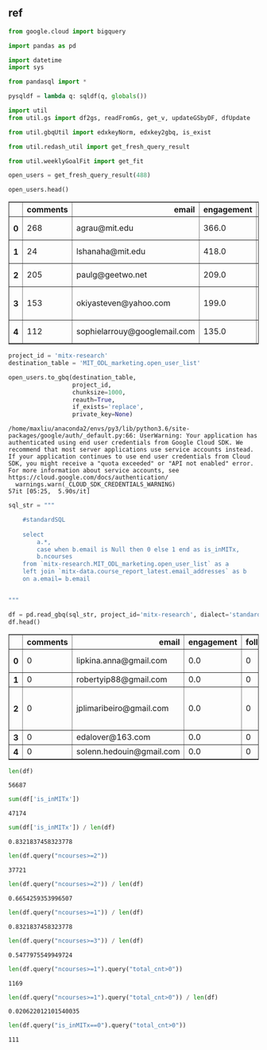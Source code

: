
## ref


```python
from google.cloud import bigquery

import pandas as pd

import datetime
import sys

from pandasql import *

pysqldf = lambda q: sqldf(q, globals())
```


```python
import util
from util.gs import df2gs, readFromGs, get_v, updateGSbyDF, dfUpdate

from util.gbqUtil import edxkeyNorm, edxkey2gbq, is_exist

from util.redash_util import get_fresh_query_result

from util.weeklyGoalFit import get_fit
```


```python
open_users = get_fresh_query_result(488)
```


```python
open_users.head()
```




<div>
<style scoped>
    .dataframe tbody tr th:only-of-type {
        vertical-align: middle;
    }

    .dataframe tbody tr th {
        vertical-align: top;
    }

    .dataframe thead th {
        text-align: right;
    }
</style>
<table border="1" class="dataframe">
  <thead>
    <tr style="text-align: right;">
      <th></th>
      <th>comments</th>
      <th>email</th>
      <th>engagement</th>
      <th>follows_on_comment</th>
      <th>follows_on_post</th>
      <th>name</th>
      <th>posts</th>
      <th>total_cnt</th>
    </tr>
  </thead>
  <tbody>
    <tr>
      <th>0</th>
      <td>268</td>
      <td>agrau@mit.edu</td>
      <td>366.0</td>
      <td>0</td>
      <td>0</td>
      <td>Arthur Grau</td>
      <td>49</td>
      <td>317</td>
    </tr>
    <tr>
      <th>1</th>
      <td>24</td>
      <td>lshanaha@mit.edu</td>
      <td>418.0</td>
      <td>0</td>
      <td>0</td>
      <td>Lindsay Shanahan</td>
      <td>197</td>
      <td>221</td>
    </tr>
    <tr>
      <th>2</th>
      <td>205</td>
      <td>paulg@geetwo.net</td>
      <td>209.0</td>
      <td>0</td>
      <td>0</td>
      <td>Paul F. Groepler</td>
      <td>2</td>
      <td>207</td>
    </tr>
    <tr>
      <th>3</th>
      <td>153</td>
      <td>okiyasteven@yahoo.com</td>
      <td>199.0</td>
      <td>0</td>
      <td>0</td>
      <td>Stephen Shisoka Okiya</td>
      <td>23</td>
      <td>176</td>
    </tr>
    <tr>
      <th>4</th>
      <td>112</td>
      <td>sophielarrouy@googlemail.com</td>
      <td>135.0</td>
      <td>0</td>
      <td>5</td>
      <td>sophie Larrouy</td>
      <td>9</td>
      <td>126</td>
    </tr>
  </tbody>
</table>
</div>




```python
project_id = 'mitx-research'
destination_table = 'MIT_ODL_marketing.open_user_list'
```


```python
open_users.to_gbq(destination_table, 
                  project_id, 
                  chunksize=1000, 
                  reauth=True, 
                  if_exists='replace', 
                  private_key=None)
```

    /home/maxliu/anaconda2/envs/py3/lib/python3.6/site-packages/google/auth/_default.py:66: UserWarning: Your application has authenticated using end user credentials from Google Cloud SDK. We recommend that most server applications use service accounts instead. If your application continues to use end user credentials from Cloud SDK, you might receive a "quota exceeded" or "API not enabled" error. For more information about service accounts, see https://cloud.google.com/docs/authentication/
      warnings.warn(_CLOUD_SDK_CREDENTIALS_WARNING)
    57it [05:25,  5.90s/it]



```python
sql_str = """

    #standardSQL
    
    select 
        a.*,
        case when b.email is Null then 0 else 1 end as is_inMITx,
        b.ncourses
    from `mitx-research.MIT_ODL_marketing.open_user_list` as a
    left join `mitx-data.course_report_latest.email_addresses` as b
    on a.email= b.email


"""
```


```python
df = pd.read_gbq(sql_str, project_id='mitx-research', dialect='standard')
df.head()
```




<div>
<style scoped>
    .dataframe tbody tr th:only-of-type {
        vertical-align: middle;
    }

    .dataframe tbody tr th {
        vertical-align: top;
    }

    .dataframe thead th {
        text-align: right;
    }
</style>
<table border="1" class="dataframe">
  <thead>
    <tr style="text-align: right;">
      <th></th>
      <th>comments</th>
      <th>email</th>
      <th>engagement</th>
      <th>follows_on_comment</th>
      <th>follows_on_post</th>
      <th>name</th>
      <th>posts</th>
      <th>total_cnt</th>
      <th>is_inMITx</th>
      <th>ncourses</th>
    </tr>
  </thead>
  <tbody>
    <tr>
      <th>0</th>
      <td>0</td>
      <td>lipkina.anna@gmail.com</td>
      <td>0.0</td>
      <td>0</td>
      <td>0</td>
      <td>Anna Lipkina</td>
      <td>0</td>
      <td>0</td>
      <td>1</td>
      <td>5.0</td>
    </tr>
    <tr>
      <th>1</th>
      <td>0</td>
      <td>robertyip88@gmail.com</td>
      <td>0.0</td>
      <td>0</td>
      <td>0</td>
      <td>Robert</td>
      <td>0</td>
      <td>0</td>
      <td>1</td>
      <td>6.0</td>
    </tr>
    <tr>
      <th>2</th>
      <td>0</td>
      <td>jplimaribeiro@gmail.com</td>
      <td>0.0</td>
      <td>0</td>
      <td>0</td>
      <td>João Paulo Lima Ribeiro</td>
      <td>0</td>
      <td>0</td>
      <td>1</td>
      <td>5.0</td>
    </tr>
    <tr>
      <th>3</th>
      <td>0</td>
      <td>edalover@163.com</td>
      <td>0.0</td>
      <td>0</td>
      <td>0</td>
      <td>chai1206</td>
      <td>0</td>
      <td>0</td>
      <td>1</td>
      <td>1.0</td>
    </tr>
    <tr>
      <th>4</th>
      <td>0</td>
      <td>solenn.hedouin@gmail.com</td>
      <td>0.0</td>
      <td>0</td>
      <td>0</td>
      <td>Solennh</td>
      <td>0</td>
      <td>0</td>
      <td>1</td>
      <td>5.0</td>
    </tr>
  </tbody>
</table>
</div>




```python
len(df)
```




    56687




```python
sum(df['is_inMITx'])
```




    47174




```python
sum(df['is_inMITx']) / len(df)
```




    0.8321837458323778




```python
len(df.query("ncourses>=2"))
```




    37721




```python
len(df.query("ncourses>=2")) / len(df)
```




    0.6654259353996507




```python
len(df.query("ncourses>=1")) / len(df)
```




    0.8321837458323778




```python
len(df.query("ncourses>=3")) / len(df)
```




    0.5477975549949724




```python
len(df.query("ncourses>=1").query("total_cnt>0"))
```




    1169




```python
len(df.query("ncourses>=1").query("total_cnt>0")) / len(df)
```




    0.020622012101540035




```python
len(df.query("is_inMITx==0").query("total_cnt>0"))
```




    111




```python

```
